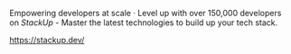 
Empowering developers at scale · Level up with over 150,000 developers on _StackUp_ - Master the latest technologies to build up your tech stack.

https://stackup.dev/